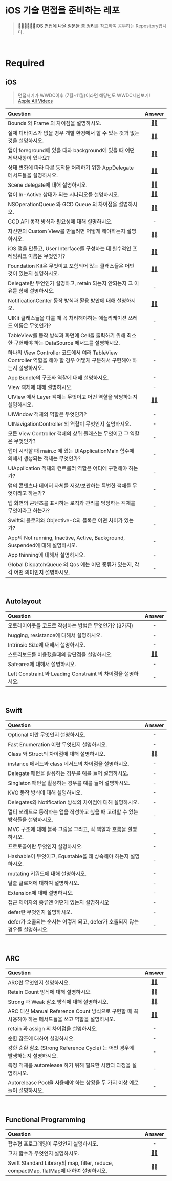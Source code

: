 # iOS 기술 면접을 준비하는 레포
> [👨🏻‍💻👩🏻‍💻iOS 면접에 나올 질문들 총 정리](https://github.com/JeaSungLEE/iOSInterviewquestions)를 참고하여 공부하는 Repository입니다.


<br>

# Required
## iOS
> 면접시기가 WWDC이후 (7월~11월)이라면 해당년도 WWDC세션보기!  
> [Apple All Videos](https://developer.apple.com/videos/all-videos/)

|Question|Answer|
|:----------|:-----:|
|Bounds 와 Frame 의 차이점을 설명하시오.|[✋🏽](./iOS/frame,bounds.md)|
|실제 디바이스가 없을 경우 개발 환경에서 할 수 있는 것과 없는 것을 설명하시오.|[✋🏽](./iOS/the-things-only-simulator.md)|
|앱이 foreground에 있을 때와 background에 있을 때 어떤 제약사항이 있나요?|[✋🏽](./iOS/foreground,background.md)|
|상태 변화에 따라 다른 동작을 처리하기 위한 AppDelegate 메서드들을 설명하시오.|[✋🏽](./iOS/AppDelegate.md)|
|Scene delegate에 대해 설명하시오.|[✋🏽](./iOS/SceneDelegate.md)|
|앱이 In-Active 상태가 되는 시나리오를 설명하시오.|[✋🏽](./iOS/Progress_In-Active.md)|
|NSOperationQueue 와 GCD Queue 의 차이점을 설명하시오.|[✋🏽](./iOS/NSOperation,GCD.md)|
|GCD API 동작 방식과 필요성에 대해 설명하시오.|-|
|자신만의 Custom View를 만들려면 어떻게 해야하는지 설명하시오.|[✋🏽](./iOS/xib.md)|
|iOS 앱을 만들고, User Interface를 구성하는 데 필수적인 프레임워크 이름은 무엇인가?|[✋🏽](./iOS/UIkit.md)|
|Foundation Kit은 무엇이고 포함되어 있는 클래스들은 어떤 것이 있는지 설명하시오.|[✋🏽](./iOS/FoundationKit.md)|
|Delegate란 무언인가 설명하고, retain 되는지 안되는지 그 이유를 함께 설명하시오.|-|
|NotificationCenter 동작 방식과 활용 방안에 대해 설명하시오.|[✋🏽](./iOS/NotificationCenter.md)|
|UIKit 클래스들을 다룰 때 꼭 처리해야하는 애플리케이션 쓰레드 이름은 무엇인가?|-|
|TableView를 동작 방식과 화면에 Cell을 출력하기 위해 최소한 구현해야 하는 DataSource 메서드를 설명하시오.|-|
|하나의 View Controller 코드에서 여러 TableView Controller 역할을 해야 할 경우 어떻게 구분해서 구현해야 하는지 설명하시오.|-|
|App Bundle의 구조와 역할에 대해 설명하시오.|-|
|View 객체에 대해 설명하시오.|-|
|UIView 에서 Layer 객체는 무엇이고 어떤 역할을 담당하는지 설명하시오.|[✋🏽](./iOS/Layer.md)|
|UIWindow 객체의 역할은 무엇인가?|-|
|UINavigationController 의 역할이 무엇인지 설명하시오.|-|
|모든 View Controller 객체의 상위 클래스는 무엇이고 그 역할은 무엇인가?|-|
|앱이 시작할 때 main.c 에 있는 UIApplicationMain 함수에 의해서 생성되는 객체는 무엇인가?|-|
|UIApplication 객체의 컨트롤러 역할은 어디에 구현해야 하는가?|-|
|앱의 콘텐츠나 데이터 자체를 저장/보관하는 특별한 객체를 무엇이라고 하는가?|-|
|앱 화면의 콘텐츠를 표시하는 로직과 관리를 담당하는 객체를 무엇이라고 하는가?|-|
|Swift의 클로저와 Objective-C의 블록은 어떤 차이가 있는가?|-|
|App의 Not running, Inactive, Active, Background, Suspended에 대해 설명하시오.|-|
|App thinning에 대해서 설명하시오.|-|
|Global DispatchQueue 의 Qos 에는 어떤 종류가 있는지, 각각 어떤 의미인지 설명하시오.|-|


<br>

## Autolayout
|Question|Answer|
|:----------|:-----:|
|오토레이아웃을 코드로 작성하는 방법은 무엇인가? (3가지)|-|
|hugging, resistance에 대해서 설명하시오.|-|
|Intrinsic Size에 대해서 설명하시오.|-|
|스토리보드를 이용했을때의 장단점을 설명하시오.|[✋🏽](./AutoLayout/pros&cons-of-storyboard.md)|
|Safearea에 대해서 설명하시오.|-|
|Left Constraint 와 Leading Constraint 의 차이점을 설명하시오.|-|


<br>

## Swift
|Question|Answer|
|:----------|:-----:|
|Optional 이란 무엇인지 설명하시오.|-|
|Fast Enumeration 이란 무엇인지 설명하시오. |-|
|Class 와 Struct의 차이점에 대해 설명하시오.|[✋🏽](./Swift/ClassStruct.md)|
|instance 메서드와 class 메서드의 차이점을 설명하시오.|-|
|Delegate 패턴을 활용하는 경우를 예를 들어 설명하시오.|-|
|Singleton 패턴을 활용하는 경우를 예를 들어 설명하시오.|-|
|KVO 동작 방식에 대해 설명하시오.|-|
|Delegates와 Notification 방식의 차이점에 대해 설명하시오.|-|
|멀티 쓰레드로 동작하는 앱을 작성하고 싶을 때 고려할 수 있는 방식들을 설명하시오.|-|
|MVC 구조에 대해 블록 그림을 그리고, 각 역할과 흐름을 설명하시오.|-|
|프로토콜이란 무엇인지 설명하시오.|-|
|Hashable이 무엇이고, Equatable을 왜 상속해야 하는지 설명하시오.|-|
|mutating 키워드에 대해 설명하시오.|-|
|탈출 클로저에 대하여 설명하시오.|-|
|Extension에 대해 설명하시오.|-|
|접근 제어자의 종류엔 어떤게 있는지 설명하시오|-|
|defer란 무엇인지 설명하시오.|-|
|defer가 호출되는 순서는 어떻게 되고, defer가 호출되지 않는 경우를 설명하시오.|-|


<br>

## ARC
|Question|Answer|
|:----------|:-----:|
|ARC란 무엇인지 설명하시오.|[✋🏽](./ARC/ARC.md)|
|Retain Count 방식에 대해 설명하시오.|[✋🏽](./ARC/Reference-count-in-ARC.md)|
|Strong 과 Weak 참조 방식에 대해 설명하시오.|[✋🏽](./ARC/Strong,Weak,Unowned.md)|
|ARC 대신 Manual Reference Count 방식으로 구현할 때 꼭 사용해야 하는 메서드들을 쓰고 역할을 설명하시오.|[✋🏽](./ARC/MRC.md)|
|retain 과 assign 의 차이점을 설명하시오.|-|
|순환 참조에 대하여 설명하시오.|-|
|강한 순환 참조 (Strong Reference Cycle) 는 어떤 경우에 발생하는지 설명하시오.|-|
|특정 객체를 autorelease 하기 위해 필요한 사항과 과정을 설명하시오.|-|
|Autorelease Pool을 사용해야 하는 상황을 두 가지 이상 예로 들어 설명하시오. |-|


<br>

## Functional Programming
|Question|Answer|
|:----------|:-----:|
|함수형 프로그래밍이 무엇인지 설명하시오.|-|
|고차 함수가 무엇인지 설명하시오.|[✋🏽](https://snowee.tistory.com/44)|
|Swift Standard Library의 map, filter, reduce, compactMap, flatMap에 대하여 설명하시오.|[✋🏽](https://snowee.tistory.com/46)|

